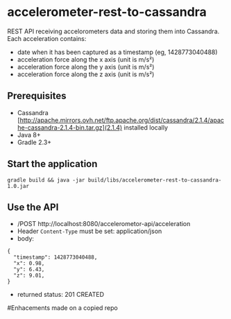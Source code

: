 # accelerometer-rest-to-cassandra

REST API receiving accelorometers data and storing them into Cassandra. Each acceleration contains:
* date when it has been captured as a timestamp (eg, 1428773040488)
* acceleration force along the x axis (unit is m/s²) 
* acceleration force along the y axis (unit is m/s²)
* acceleration force along the z axis (unit is m/s²) 

## Prerequisites
* Cassandra [http://apache.mirrors.ovh.net/ftp.apache.org/dist/cassandra/2.1.4/apache-cassandra-2.1.4-bin.tar.gz](2.1.4) installed locally
* Java 8+
* Gradle 2.3+

## Start the application
`gradle build && java -jar build/libs/accelerometer-rest-to-cassandra-1.0.jar`

## Use the API
* /POST http://localhost:8080/accelerometor-api/acceleration
* Header `Content-Type` must be set: application/json
* body: 
```
{
  "timestamp": 1428773040488,
  "x": 0.98,
  "y": 6.43,
  "z": 9.01,
}
```
* returned status: 201 CREATED


#Enhacements made on a copied repo
